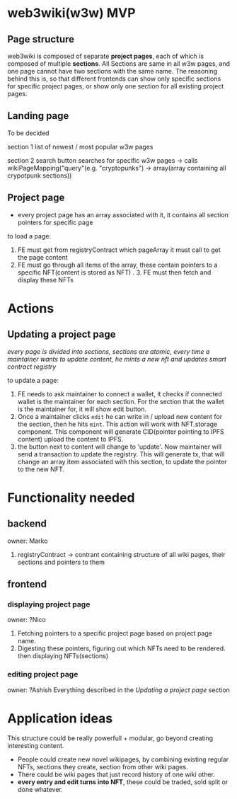 # web3wiki(w3w) MVP

## Page structure

web3wiki is composed of separate **project pages**, each of which is composed of multiple **sections**. All  Sections are same in all w3w pages, and one page cannot have two sections with the same name. The reasoning behind this is, so that different frontends can show only specific sections for specific project pages, or show only one section for all existing project pages. 

## Landing page 
To be decided 

section 1
list of newest / most popular w3w pages

section 2
search button
searches for specific w3w pages
-> calls wikiPageMapping("query"(e.g. "cryptopunks") -> array(array containing all crypotpunk sections))
    

## Project page 

- every project page has an array associated with it, it contains all section pointers for specific page

to load a page: 
1. FE must get from registryContract which pageArray it must call to get the page content 
2. FE must go through all items of the array, these contain pointers to a specific NFT(content is stored as NFT) . 3. FE must then fetch and display these NFTs 


# Actions 

## Updating a project page 

*every page is divided into sections, sections are atomic, every time a maintainer wants to update content, he mints a new nft and updates smart contract registry*

to update a page: 
1. FE needs to ask maintainer to connect a wallet, it checks if connected wallet is the maintainer for each section. For the section that the wallet is the maintainer for, it will show edit button.
2. Once a maintainer clicks `edit` he can write in / upload new content for the section, then he hits `mint`. This action will work with NFT.storage component. This component will generate CID(pointer pointing to IPFS content) upload the content to IPFS. 
3. the button next to content will change to 'update'. Now maintainer will send a transaction to update the registry. This will generate tx, that will change an array item associated with this section, to update the pointer to the new NFT.

# Functionality needed

## backend
owner: Marko
1. registryContract -> contrant containing structure of all wiki pages, their sections and pointers to them

## frontend 

### displaying project page
owner: ?Nico
1. Fetching pointers to a specific project page based on project page name.
2. Digesting these pointers, figuring out which NFTs need to be rendered. then displaying NFTs(sections)

### editing project page 
owner: ?Ashish
Everything described in the *Updating a project page* section


# Application ideas 

This structure could be really powerfull + modular, go beyond creating interesting content.

* People could create new novel wikipages, by combining existing regular NFTs, sections they create, section from other wiki pages. 
* There could be wiki pages that just record history of one wiki other. 
* **every entry and edit turns into NFT**, these could be traded, sold split or done whatever. 
